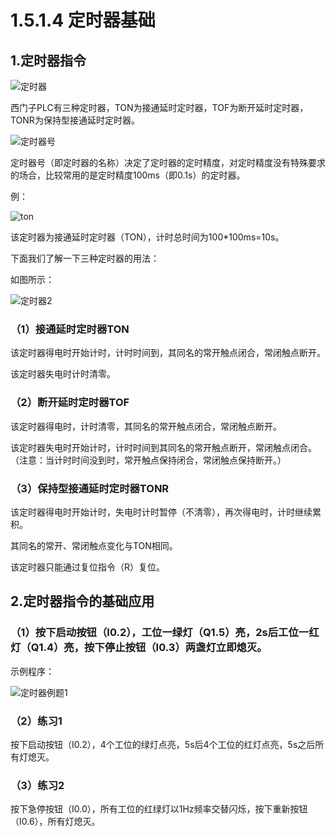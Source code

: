 # 1.5.1.4 定时器基础

## 1.定时器指令

![定时器](picture\定时器.png)

西门子PLC有三种定时器，TON为接通延时定时器，TOF为断开延时定时器，TONR为保持型接通延时定时器。

![定时器号](picture\定时器号.png)

定时器号（即定时器的名称）决定了定时器的定时精度，对定时精度没有特殊要求的场合，比较常用的是定时精度100ms（即0.1s）的定时器。

例：

![ton](picture\ton.png)

该定时器为接通延时定时器（TON），计时总时间为100*100ms=10s。

下面我们了解一下三种定时器的用法：

如图所示：

![定时器2](picture\定时器2.png)

### （1）接通延时定时器TON

该定时器得电时开始计时，计时时间到，其同名的常开触点闭合，常闭触点断开。

该定时器失电时计时清零。

### （2）断开延时定时器TOF

该定时器得电时，计时清零，其同名的常开触点闭合，常闭触点断开。

该定时器失电时开始计时，计时时间到其同名的常开触点断开，常闭触点闭合。（注意：当计时时间没到时，常开触点保持闭合，常闭触点保持断开。）

### （3）保持型接通延时定时器TONR

该定时器得电时开始计时，失电时计时暂停（不清零），再次得电时，计时继续累积。

其同名的常开、常闭触点变化与TON相同。

该定时器只能通过复位指令（R）复位。

## 2.定时器指令的基础应用

### （1）按下启动按钮（I0.2），工位一绿灯（Q1.5）亮，2s后工位一红灯（Q1.4）亮，按下停止按钮（I0.3）两盏灯立即熄灭。

示例程序：

![定时器例题1](picture\定时器例题1.png)

### （2）练习1

按下启动按钮（I0.2），4个工位的绿灯点亮，5s后4个工位的红灯点亮，5s之后所有灯熄灭。

### （3）练习2

按下急停按钮（I0.0），所有工位的红绿灯以1Hz频率交替闪烁，按下重新按钮（I0.6），所有灯熄灭。
